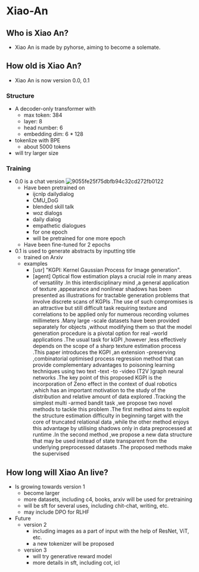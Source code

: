 # Xiao-An

## Who is Xiao An?
+ Xiao An is made by pyhorse, aiming to become a solemate.

## How old is Xiao An?
+ Xiao An is now version 0.0, 0.1

### Structure
+ A decoder-only transformer with
  + max token: 384
  + layer: 8
  + head number: 6
  + embedding dim: 6 * 128
+ tokenlize with BPE
  + about 5000 tokens
+ will try larger size

### Training
+ 0.0 is a chat version
 ![9055fe25f75dbfb94c32cd272fb0122](https://github.com/AragornHorse/Xiao-An/assets/94287335/78d94196-52d8-482d-9a92-33479efdea5b)
  + Have been pretrained on
    + ijcnlp dailydialog
    + CMU_DoG
    + blended skill talk
    + woz dialogs
    + daily dialog
    + empathetic dialogues
    + for one epoch
    + will be pretrained for one more epoch
  + Have been fine-tuned for 2 epochs
+ 0.1 is used to generate abstracts by inputting title
  + trained on Arxiv
  + examples
    + [usr] "KGPI: Kernel Gaussian Process for Image generation".
    + [agent] Optical flow estimation plays a crucial role in many areas of versatility .In this interdisciplinary mind ,a general application of texture ,appearance and nonlinear shadows has been presented as illustrations for tractable generation problems that involve discrete scans of KGPIs .The use of such compromises is an attractive but still difficult task requiring texture and correlations to be applied only for numerous recording volumes millimeters .Many large -scale datasets have been provided separately for objects ,without modifying them so that the model generation procedure is a pivotal option for real -world applications .The usual task for kGPI ,however ,less effectively depends on the scope of a sharp texture estimation process .This paper introduces the KGPI ,an extension -preserving ,combinatorial optimised process regression method that can provide complementary advantages to poisoning learning techniques using two text -text -to -video (T2V )graph neural networks .The key point of this proposed KGPI is the incorporation of Zeno effect in the context of dual robotics ,which has an important motivation to the study of the distribution and relative amount of data explored .Tracking the simplest multi -armed bandit task ,we propose two novel methods to tackle this problem .The first method aims to exploit the structure estimation difficulty in beginning target with the core of truncated relational data ,while the other method enjoys this advantage by utilising shadows only in data preprocessed at runtime .In the second method ,we propose a new data structure that may be used instead of state transparent from the underlying preprocessed datasets .The proposed methods make the supervised

## How long will Xiao An live?
+ Is growing towards version 1
  + become larger
  + more datasets, including c4, books, arxiv will be used for pretraining
  + will be sft for several uses, including chit-chat, writing, etc.
  + may include DPO for RLHF
+ Future
  + version 2
    + including images as a part of input with the help of ResNet, ViT, etc.
    + a new tokenizer will be proposed
  + version 3
    + will try generative reward model
    + more details in sft, including cot, icl

